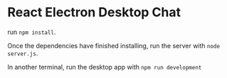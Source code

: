 # React Electron Desktop Chat
 
run `npm install`.

Once the dependencies have finished installing, run the server with `node server.js`.

In another terminal, run the desktop app with `npm run development`

